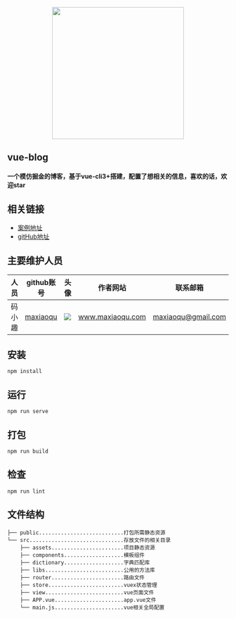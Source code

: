 <p align="center">
    <a href="http://www.maxiaoqu.com/">
        <img width="300" src="http://www.maxiaoqu.com/maxiaoqu.png">
    </a>
</p>

<h2>
    vue-blog
    <h4>一个模仿掘金的博客，基于vue-cli3+搭建，配置了想相关的信息，喜欢的话，欢迎star</h4>
</h2>

## 相关链接
- [案例地址](http://github.maxiaoqu.com/vue-blog/)
- [gitHub地址](https://github.com/maxiaoqu/vue-blog)

## 主要维护人员
|人员|github账号|头像|作者网站|联系邮箱|
|---|---|---|---|---|
|码小趣|[maxiaoqu](https://github.com/maxiaoqu) |  ![](https://avatars1.githubusercontent.com/u/25891598?s=60&v=4)|www.maxiaoqu.com|maxiaoqu@gmail.com

## 安装
```
npm install
```

## 运行
```
npm run serve
```

## 打包
```
npm run build
```

## 检查
```
npm run lint
```

## 文件结构
```shell
├── public...........................打包所需静态资源
└── src..............................存放文件的相关目录
    ├── assets.......................项目静态资源
    ├── components...................模板组件
    ├── dictionary...................字典匹配库
    ├── libs.........................公用的方法库
    ├── router.......................路由文件
    ├── store........................vuex状态管理
    ├── view.........................vue页面文件
    ├── APP.vue......................app.vue文件
    └── main.js......................vue相关全局配置
```
